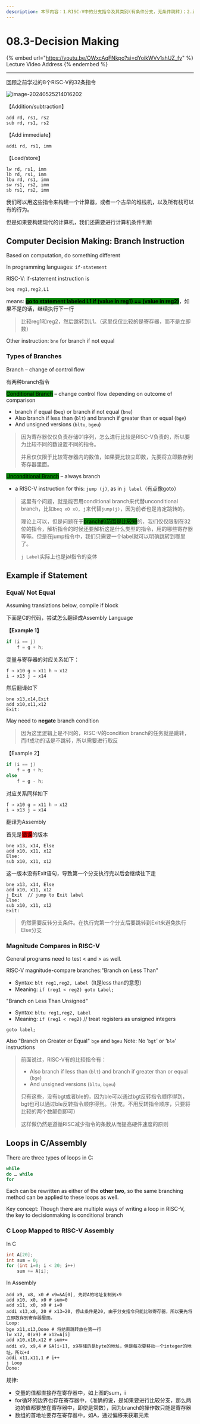 ```yaml
---
description: 本节内容：1.RISC-V中的分支指令及其类别(有条件分支，无条件跳转)；2.if statement的RISC-V实现例子；3.使用RISC-V实现循环
---
```


# 08.3-Decision Making

{% embed url="https://youtu.be/OWxcAqFNkpo?si=dYoikWVv1shUZ_fy" %}
Lecture Video Address
{% endembed %}

***

回顾之前学过的8个RISC-V的32条指令

![image-20240525214016202](../.image/image-20240525214016202.png)

【Addition/subtraction】

```assembly
add rd, rs1, rs2
sub rd, rs1, rs2
```

【Add immediate】

```assembly
addi rd, rs1, imm
```

【Load/store】

```assembly
lw rd, rs1, imm
lb rd, rs1, imm
lbu rd, rs1, imm
sw rs1, rs2, imm
sb rs1, rs2, imm
```

我们可以用这些指令来构建一个计算器，或者一个古早的堆栈机，以及所有栈可以有的行为。

但是如果要构建现代的计算机，我们还需要进行计算机条件判断

## Computer Decision Making: Branch Instruction

Based on computation, do something different

In programming languages: `if-statement`

RISC-V: if-statement instruction is

```assembly
beq reg1,reg2,L1
```

means: <mark style="background-color:green;">**go to statement labeled L1 if (value in reg1) == (value in reg2)**</mark>，如果不是的话，继续执行下一行

> 比较reg1和reg2，然后跳转到L1。（这里仅仅比较的是寄存器，而不是立即数）

Other instruction: `bne` for branch if not equal

### Types of Branches

Branch – change of control flow

有两种branch指令

<mark style="background-color:green;">Conditional Branch</mark> – change control flow depending on outcome of comparison

* branch if equal (`beq`) or branch if not equal (`bne`)
* Also branch if less than (`blt`) and branch if greater than or equal (`bge`)
* And unsigned versions (`bltu`, `bgeu`)

> 因为寄存器仅仅负责存储01序列，怎么进行比较是RISC-V负责的，所以要为比较不同的数设置不同的指令。
>
> 并且仅仅限于比较寄存器内的数值，如果要比较立即数，先要将立即数存到寄存器里面。

<mark style="background-color:green;">Unconditional Branch</mark> – always branch

* a RISC-V instruction for this: `jump (j)`, as in `j label`（有点像goto）

> 这里有个问题，就是能否用conditional branch来代替unconditional branch，比如`beq x0 x0, j`来代替`jump(j)`，因为前者也是肯定跳转的。
>
> 理论上可以，但是问题在于<mark style="background-color:green;">branch的范围是比较短</mark>的，我们仅仅限制在32位的指令，解析指令的时候还要解析这是什么类型的指令，用的哪些寄存器等等。但是在jump指令中，我们只需要一个label就可以明确跳转到哪里了。
>
> `j Label`实际上也是jal指令的变体

## Example if Statement

### Equal/ Not Equal

Assuming translations below, compile if block

下面是C的代码，尝试怎么翻译成Assembly Language

**【Example 1】**

```c
if (i == j)
    f = g + h;
```

变量与寄存器的对应关系如下：

```
f → x10 g → x11 h → x12
i → x13 j → x14
```

然后翻译如下

```assembly
bne x13,x14,Exit
add x10,x11,x12
Exit:
```

May need to **negate** branch condition

> 因为这里逻辑上是不同的，RISC-V的condition branch的任务就是跳转，而if成功的话是不跳转，所以需要进行取反

【Example 2】

```c
if (i == j)
    f = g + h;
else
    f = g - h;
```

对应关系同样如下

```
f → x10 g → x11 h → x12
i → x13 j → x14
```

翻译为Assembly

首先是<mark style="background-color:red;">错误</mark>的版本

```assembly
bne x13, x14, Else
add x10, x11, x12
Else:
sub x10, x11, x12
```

这一版本没有Exit语句，导致第一个分支执行完以后会继续往下走

```Assembly
bne x13, x14, Else
add x10, x11, x12
j Exit  // jump to Exit label
Else:
sub x10, x11, x12
Exit:
```

> 仍然需要反转分支条件。在执行完第一个分支后要跳转到Exit来避免执行Else分支

### Magnitude Compares in RISC-V

General programs need to test < and > as well.

RISC-V magnitude-compare branches:"Branch on Less Than"

* Syntax: `blt reg1,reg2, Label`（lt是less than的意思）
* Meaning: `if (reg1 < reg2) goto Label;`

"Branch on Less Than Unsigned"

* Syntax: `bltu reg1,reg2, Label`
* Meaning: `if (reg1 < reg2)` // treat registers as unsigned integers

```assembly
goto label;
```

Also "Branch on Greater or Equal" `bge` and `bgeu` Note: No ‘`bgt`’ or ‘`ble`’ instructions

> 前面说过，RISC-V有的比较指令有：
>
> * Also branch if less than (`blt`) and branch if greater than or equal (`bge`)
> * And unsigned versions (`bltu`, `bgeu`)
>
> 只有这些，没有bgt或者ble的，因为ble可以通过bgt反转指令顺序得到，bgt也可以通过ble反转指令顺序得到。（补充，不用反转指令顺序，只要将比较的两个数颠倒即可）
>
> 这样做仍然是遵循RISC减少指令的条数从而提高硬件速度的原则

## Loops in C/Assembly

There are three types of loops in C:

```c
while
do … while
for
```

Each can be rewritten as either of the **other two**, so the same branching method can be applied to these loops as well.

Key concept: Though there are multiple ways of writing a loop in RISC-V, the key to decisionmaking is conditional branch

### C Loop Mapped to RISC-V Assembly

In C

```c
int A[20];
int sum = 0;
for (int i=0; i < 20; i++)
    sum += A[i];
```

In Assembly

```assembly
add x9, x8, x0 # x9=&A[0], 先将A的地址复制到x9
add x10, x0, x0 # sum=0
add x11, x0, x0 # i=0
addi x13,x0, 20 # x13=20, 停止条件是20, 由于分支指令只能比较寄存器，所以要先将立即数存到寄存器里面。
Loop:
bge x11,x13,Done # 将结束跳转放在第一行
lw x12, 0(x9) # x12=A[i]
add x10,x10,x12 # sum+=
addi x9, x9,4 # &A[i+1], x9存储的是byte的地址，但是每次要移动一个integer的地址，所以+4
addi x11,x11,1 # i++
j Loop
Done:

```

规律:

* 变量的值都直接存在寄存器中，如上图的sum，i
* for循环的边界也存在寄存器中，（准确的说，是如果要进行比较分支，那么两边的值都要放在寄存器中，即使是常数），因为branch的操作数只能是寄存器
* 数组的首地址要存在寄存器中，如A，通过偏移来获取元素
